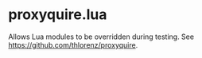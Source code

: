# proxyquire.lua
Allows Lua modules to be overridden during testing. See https://github.com/thlorenz/proxyquire.
